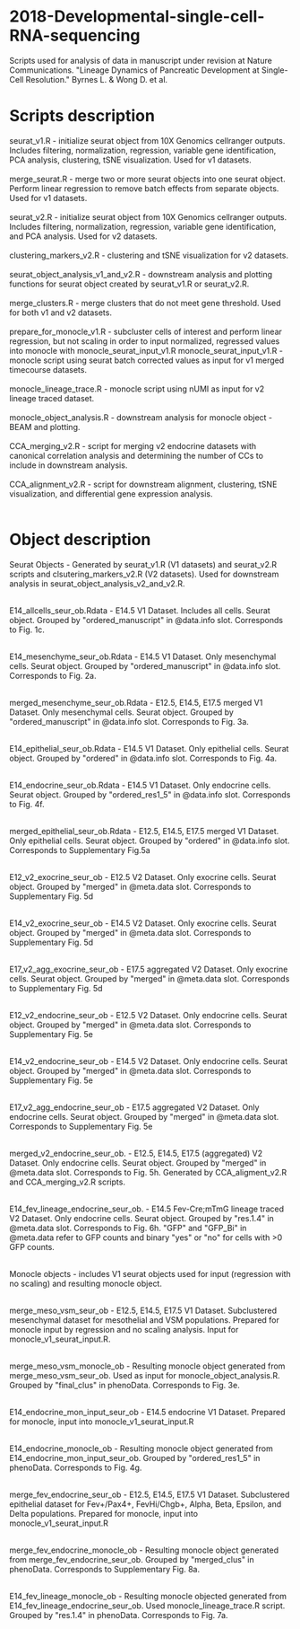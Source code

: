 # 2018-Developmental-single-cell-RNA-sequencing

Scripts used for analysis of data in manuscript under revision at Nature Communications. "Lineage Dynamics of Pancreatic Development at Single-Cell Resolution." Byrnes L. & Wong D. et al.

# Scripts description

seurat_v1.R - initialize seurat object from 10X Genomics cellranger outputs. Includes filtering, normalization, regression, variable gene identification, PCA analysis, clustering, tSNE visualization. Used for v1 datasets. <br /> <br />
merge_seurat.R - merge two or more seurat objects into one seurat object. Perform linear regression to remove batch effects from separate objects. Used for v1 datasets. <br /> <br />
seurat_v2.R - initialize seurat object from 10X Genomics cellranger outputs. Includes filtering, normalization, regression, variable gene identification, and PCA analysis. Used for v2 datasets. <br /><br />
clustering_markers_v2.R - clustering and tSNE visualization for v2 datasets. <br /><br />
seurat_object_analysis_v1_and_v2.R - downstream analysis and plotting functions for seurat object created by seurat_v1.R or seurat_v2.R. <br /><br />
merge_clusters.R - merge clusters that do not meet gene threshold. Used for both v1 and v2 datasets. <br /><br />
prepare_for_monocle_v1.R - subcluster cells of interest and perform linear regression, but not scaling in order to input normalized, regressed values into monocle with monocle_seurat_input_v1.R
monocle_seurat_input_v1.R - monocle script using seurat batch corrected values as input for v1 merged timecourse datasets. <br /><br />
monocle_lineage_trace.R - monocle script using nUMI as input for v2 lineage traced dataset. <br /><br />
monocle_object_analysis.R - downstream analysis for monocle object - BEAM and plotting. <br /><br />
CCA_merging_v2.R - script for merging v2 endocrine datasets with canonical correlation analysis and determining the number of CCs to include in downstream analysis. <br /><br />
CCA_alignment_v2.R - script for downstream alignment, clustering, tSNE visualization, and differential gene expression analysis.<br /><br />

# Object description

Seurat Objects - Generated by seurat_v1.R (V1 datasets) and seurat_v2.R scripts and clsutering_markers_v2.R (V2 datasets). Used for downstream analysis in seurat_object_analysis_v2_and_v2.R. <br /><br />

E14_allcells_seur_ob.Rdata - E14.5 V1 Dataset. Includes all cells. Seurat object. Grouped by "ordered_manuscript" in @data.info slot. Corresponds to Fig. 1c. <br /><br />

E14_mesenchyme_seur_ob.Rdata - E14.5 V1 Dataset. Only mesenchymal cells. Seurat object. Grouped by "ordered_manuscript" in @data.info slot. Corresponds to Fig. 2a. <br /><br />

merged_mesenchyme_seur_ob.Rdata - E12.5, E14.5, E17.5 merged V1 Dataset. Only mesenchymal cells. Seurat object. Grouped by "ordered_manuscript" in @data.info slot. Corresponds to Fig. 3a. <br /><br />

E14_epithelial_seur_ob.Rdata - E14.5 V1 Dataset. Only epithelial cells. Seurat object. Grouped by "ordered" in @data.info slot. Corresponds to Fig. 4a. <br /><br />

E14_endocrine_seur_ob.Rdata - E14.5 V1 Dataset. Only endocrine cells. Seurat object. Grouped by "ordered_res1_5" in @data.info slot. Corresponds to Fig. 4f. <br /><br />

merged_epithelial_seur_ob.Rdata - E12.5, E14.5, E17.5 merged V1 Dataset. Only epithelial cells. Seurat object. Grouped by "ordered" in @data.info slot. Corresponds to Supplementary Fig.5a <br /><br />

E12_v2_exocrine_seur_ob - E12.5 V2 Dataset. Only exocrine cells. Seurat object. Grouped by "merged" in @meta.data slot. Corresponds to Supplementary Fig. 5d <br /><br />

E14_v2_exocrine_seur_ob - E14.5 V2 Dataset. Only exocrine cells. Seurat object. Grouped by "merged" in @meta.data slot. Corresponds to Supplementary Fig. 5d <br /><br />

E17_v2_agg_exocrine_seur_ob - E17.5 aggregated V2 Dataset. Only exocrine cells. Seurat object. Grouped by "merged" in @meta.data slot. Corresponds to Supplementary Fig. 5d <br /><br />

E12_v2_endocrine_seur_ob - E12.5 V2 Dataset. Only endocrine cells. Seurat object. Grouped by "merged" in @meta.data slot. Corresponds to Supplementary Fig. 5e <br /><br />

E14_v2_endocrine_seur_ob - E14.5 V2 Dataset. Only endocrine cells. Seurat object. Grouped by "merged" in @meta.data slot. Corresponds to Supplementary Fig. 5e <br /><br />

E17_v2_agg_endocrine_seur_ob - E17.5 aggregated V2 Dataset. Only endocrine cells. Seurat object. Grouped by "merged" in @meta.data slot. Corresponds to Supplementary Fig. 5e <br /><br />

merged_v2_endocrine_seur_ob. - E12.5, E14.5, E17.5 (aggregated) V2 Dataset. Only endocrine cells. Seurat object. Grouped by "merged" in @meta.data slot. Corresponds to Fig. 5h. Generated by CCA_aligment_v2.R and CCA_merging_v2.R scripts. <br /><br />

E14_fev_lineage_endocrine_seur_ob. - E14.5 Fev-Cre;mTmG lineage traced V2 Dataset. Only endocrine cells. Seurat object. Grouped by "res.1.4" in @meta.data slot. Corresponds to Fig. 6h. "GFP" and "GFP_Bi" in @meta.data refer to GFP counts and binary "yes" or "no" for cells with >0 GFP counts.<br /><br />

Monocle objects - includes V1 seurat objects used for input (regression with no scaling) and resulting monocle object. <br /><br />

merge_meso_vsm_seur_ob - E12.5, E14.5, E17.5 V1 Dataset. Subclustered mesenchymal dataset for mesothelial and VSM populations. Prepared for monocle input by regression and no scaling analysis. Input for monocle_v1_seurat_input.R. <br /><br />

merge_meso_vsm_monocle_ob - Resulting monocle object generated from merge_meso_vsm_seur_ob. Used as input for monocle_object_analysis.R. Grouped by "final_clus" in phenoData. Corresponds to Fig. 3e. <br /><br />

E14_endocrine_mon_input_seur_ob - E14.5 endocrine V1 Dataset. Prepared for monocle, input into monocle_v1_seurat_input.R <br /><br />

E14_endocrine_monocle_ob - Resulting monocle object generated from E14_endocrine_mon_input_seur_ob. Grouped by "ordered_res1_5" in phenoData. Corresponds to Fig. 4g. <br /><br />

merge_fev_endocrine_seur_ob - E12.5, E14.5, E17.5 V1 Dataset. Subclustered epithelial dataset for Fev+/Pax4+, FevHi/Chgb+, Alpha, Beta, Epsilon, and Delta populations. Prepared for monocle, input into monocle_v1_seurat_input.R <br /><br />

merge_fev_endocrine_monocle_ob - Resulting monocle object generated from merge_fev_endocrine_seur_ob. Grouped by "merged_clus" in phenoData. Corresponds to Supplementary Fig. 8a. <br /><br />

E14_fev_lineage_monocle_ob - Resulting monocle objected generated from E14_fev_lineage_endocrine_seur_ob. Used monocle_lineage_trace.R script. Grouped by "res.1.4" in phenoData. Corresponds to Fig. 7a.




